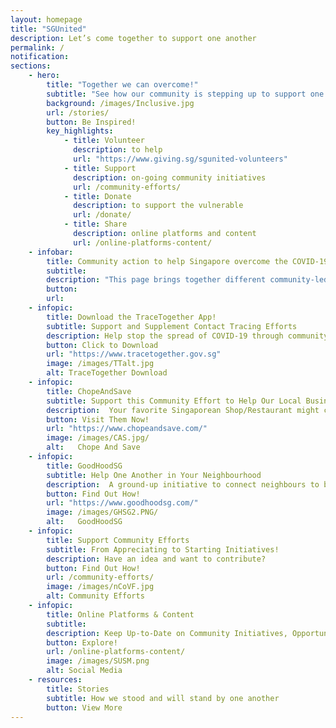 ```yaml
---
layout: homepage
title: "SGUnited"
description: Let’s come together to support one another
permalink: /
notification: 
sections:
    - hero:
        title: "Together we can overcome!"
        subtitle: "See how our community is stepping up to support one another"
        background: /images/Inclusive.jpg
        url: /stories/
        button: Be Inspired!
        key_highlights:
            - title: Volunteer
              description: to help
              url: "https://www.giving.sg/sgunited-volunteers" 
            - title: Support
              description: on-going community initiatives 
              url: /community-efforts/
            - title: Donate
              description: to support the vulnerable
              url: /donate/                           
            - title: Share
              description: online platforms and content
              url: /online-platforms-content/            
    - infobar:
        title: Community action to help Singapore overcome the COVID-19    
        subtitle: 
        description: "This page brings together different community-led COVID-19 responses. To those who have stepped forward, we salute your efforts! We hope it inspires more of us to help one another get through this challenging time. #SGUnited"
        button:
        url:
    - infopic:
        title: Download the TraceTogether App!
        subtitle: Support and Supplement Contact Tracing Efforts
        description: Help stop the spread of COVID-19 through community-driven contact tracing. 
        button: Click to Download
        url: "https://www.tracetogether.gov.sg"
        image: /images/TTalt.jpg
        alt: TraceTogether Download
    - infopic:
        title: ChopeAndSave
        subtitle: Support this Community Effort to Help Our Local Businesses
        description:  Your favorite Singaporean Shop/Restaurant might close forever. Help save it.
        button: Visit Them Now!
        url: "https://www.chopeandsave.com/"
        image: /images/CAS.jpg/
        alt:   Chope And Save
    - infopic:
        title: GoodHoodSG
        subtitle: Help One Another in Your Neighbourhood
        description:  A ground-up initiative to connect neighbours to bless and be blessed, kampung-style.        
        button: Find Out How!
        url: "https://www.goodhoodsg.com/"
        image: /images/GHSG2.PNG/
        alt:   GoodHoodSG
    - infopic:
        title: Support Community Efforts
        subtitle: From Appreciating to Starting Initiatives!
        description: Have an idea and want to contribute?
        button: Find Out How!
        url: /community-efforts/
        image: /images/nCoVF.jpg
        alt: Community Efforts
    - infopic:
        title: Online Platforms & Content
        subtitle: 
        description: Keep Up-to-Date on Community Initiatives, Opportunities and Content
        button: Explore!
        url: /online-platforms-content/
        image: /images/SUSM.png
        alt: Social Media
    - resources:
        title: Stories
        subtitle: How we stood and will stand by one another
        button: View More
---
```

